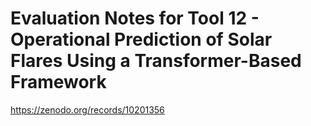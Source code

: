 # Evaluation Notes for Tool 12 - Operational Prediction of Solar Flares Using a Transformer-Based Framework
https://zenodo.org/records/10201356
